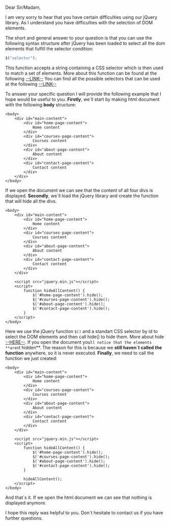 Dear Sir/Madam,

I am very sorry to hear that you have certain difficulties using our jQuery library. As I understand you have difficulties with the selection of DOM elements.

The short and general answer to your question is that you can use the following syntax structure after jQuery has been loaded to select all the dom elements that fulfill the selector condition:
``` JavaScript
$("selector");
```
This function accepts a string containing a CSS selector which is then used to match a set of elements.
More about this function can be found at the following [--LINK--](http://api.jquery.com/jQuery/)
 You can find all the possible selectors that can be used at the following [--LINK--](https://api.jquery.com/category/selectors/)

To answer your specific question I will provide the following example that I hope would be useful to you. 
**Firstly**, we`ll start by making html document with the following **body** structure:
```
<body>
    <div id="main-content">
        <div id="home-page-content">
            Home content
        </div>
        <div id="courses-page-content">
            Courses content
        </div>
        <div id="about-page-content">
            About content
        </div>
        <div id="contact-page-content">
            Contact content
        </div>
    </div>
</body>
```
If we open the document we can see that the content of all four divs is displayed.
**Secondly**, we`ll load the jQuery library and create the function that will hide all the divs.
```
<body>
    <div id="main-content">
        <div id="home-page-content">
            Home content
        </div>
        <div id="courses-page-content">
            Courses content
        </div>
        <div id="about-page-content">
            About content
        </div>
        <div id="contact-page-content">
            Contact content
        </div>
    </div>

    <script src="jquery.min.js"></script>
    <script>
        function hideAllContent() {
            $('#home-page-content').hide();
            $('#courses-page-content').hide();
            $('#about-page-content').hide();
            $('#contact-page-content').hide();
        }
    </script>
</body>
```
Here we use the jQuery function ```$()``` and a standart CSS selector by id to select the DOM elements and then call hide() to hide them. More about hide [--HERE--](http://api.jquery.com/hide/). If you open the document you`ll notice that the elements **aren`t hidden**. The reason for this is because we **still haven`t called the function** anywhere, so it is never executed.
**Finally**, we need to call the function we just created:
```
<body>
    <div id="main-content">
        <div id="home-page-content">
            Home content
        </div>
        <div id="courses-page-content">
            Courses content
        </div>
        <div id="about-page-content">
            About content
        </div>
        <div id="contact-page-content">
            Contact content
        </div>
    </div>

    <script src="jquery.min.js"></script>
    <script>
        function hideAllContent() {
            $('#home-page-content').hide();
            $('#courses-page-content').hide();
            $('#about-page-content').hide();
            $('#contact-page-content').hide();
        }
        
        hideAllContent();
    </script>
</body>
```
And that`s it. If we open the html document we can see that nothing is displayed anymore.

I hope this reply was helpful to you. Don`t hesitate to contact us if you have further questions.